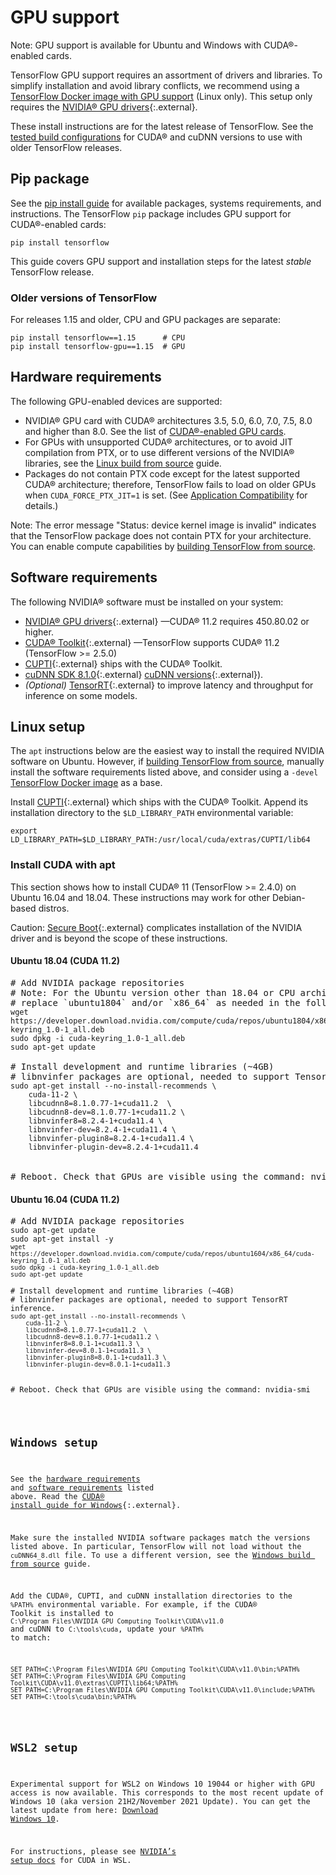 # GPU support

Note: GPU support is available for Ubuntu and Windows with CUDA®-enabled cards.

TensorFlow GPU support requires an assortment of drivers and libraries. To
simplify installation and avoid library conflicts, we recommend using a
[TensorFlow Docker image with GPU support](./docker.md) (Linux only). This setup
only requires the [NVIDIA® GPU drivers](https://www.nvidia.com/drivers){:.external}.

These install instructions are for the latest release of TensorFlow. See the
[tested build configurations](./source.md#gpu) for CUDA® and cuDNN versions to
use with older TensorFlow releases.

## Pip package

See the [pip install guide](./pip) for available packages, systems requirements,
and instructions. The TensorFlow `pip` package includes GPU support for
CUDA®-enabled cards:

<pre class="prettyprint lang-bsh">
<code class="devsite-terminal">pip install tensorflow</code>
</pre>

This guide covers GPU support and installation steps for the latest *stable*
TensorFlow release.

### Older versions of TensorFlow

For releases 1.15 and older, CPU and GPU packages are separate:

<pre class="prettyprint lang-bsh">
<code class="devsite-terminal">pip install tensorflow==1.15      # CPU</code>
<code class="devsite-terminal">pip install tensorflow-gpu==1.15  # GPU</code>
</pre>

## Hardware requirements

The following GPU-enabled devices are supported:

*   NVIDIA® GPU card with CUDA® architectures 3.5, 5.0, 6.0, 7.0, 7.5, 8.0 and
    higher than 8.0. See the list of
    <a href="https://developer.nvidia.com/cuda-gpus" class="external">CUDA®-enabled
    GPU cards</a>.
*   For GPUs with unsupported CUDA® architectures, or to avoid JIT compilation
    from PTX, or to use different versions of the NVIDIA® libraries, see the
    [Linux build from source](./source.md) guide.
*   Packages do not contain PTX code except for the latest supported CUDA®
    architecture; therefore, TensorFlow fails to load on older GPUs when
    `CUDA_FORCE_PTX_JIT=1` is set. (See
    <a href="http://docs.nvidia.com/cuda/cuda-c-programming-guide/index.html#application-compatibility" class="external">Application
    Compatibility</a> for details.)

Note: The error message "Status: device kernel image is invalid" indicates that
the TensorFlow package does not contain PTX for your architecture. You can
enable compute capabilities by [building TensorFlow from source](./source.md).

## Software requirements

The following NVIDIA® software must be installed on your system:

*   [NVIDIA® GPU drivers](https://www.nvidia.com/drivers){:.external} —CUDA®
    11.2 requires 450.80.02 or higher.
*   [CUDA® Toolkit](https://developer.nvidia.com/cuda-toolkit-archive){:.external}
    —TensorFlow supports CUDA® 11.2 (TensorFlow >= 2.5.0)
*   [CUPTI](http://docs.nvidia.com/cuda/cupti/){:.external} ships with the CUDA®
    Toolkit.
*   [cuDNN SDK 8.1.0](https://developer.nvidia.com/cudnn){:.external}
    [cuDNN versions](https://developer.nvidia.com/rdp/cudnn-archive){:.external}).
*   *(Optional)*
    [TensorRT](https://docs.nvidia.com/deeplearning/tensorrt/archives/index.html#trt_7){:.external}
    to improve latency and throughput for inference on some models.

## Linux setup

The `apt` instructions below are the easiest way to install the required NVIDIA
software on Ubuntu. However, if [building TensorFlow from source](./source.md),
manually install the software requirements listed above, and consider using a
`-devel` [TensorFlow Docker image](./docker.md) as a base.

Install [CUPTI](http://docs.nvidia.com/cuda/cupti/){:.external} which ships with
the CUDA® Toolkit. Append its installation directory to the `$LD_LIBRARY_PATH`
environmental variable:

<pre class="devsite-click-to-copy">
<code class="devsite-terminal">export LD_LIBRARY_PATH=$LD_LIBRARY_PATH:/usr/local/cuda/extras/CUPTI/lib64</code>
</pre>

### Install CUDA with apt

This section shows how to install CUDA® 11 (TensorFlow >= 2.4.0) on Ubuntu
16.04 and 18.04. These instructions may work for other Debian-based distros.

Caution: [Secure Boot](https://wiki.ubuntu.com/UEFI/SecureBoot){:.external}
complicates installation of the NVIDIA driver and is beyond the scope of these instructions.

#### Ubuntu 18.04 (CUDA 11.2)

<pre class="prettyprint lang-bsh">
# Add NVIDIA package repositories
# Note: For the Ubuntu version other than 18.04 or CPU architecture other than x86,
# replace `ubuntu1804` and/or `x86_64` as needed in the following URL.
<code class="devsite-terminal">wget https://developer.download.nvidia.com/compute/cuda/repos/ubuntu1804/x86_64/cuda-keyring_1.0-1_all.deb</code>
<code class="devsite-terminal">sudo dpkg -i cuda-keyring_1.0-1_all.deb</code>
<code class="devsite-terminal">sudo apt-get update</code>

# Install development and runtime libraries (~4GB)
# libnvinfer packages are optional, needed to support TensorRT inference.
<code class="devsite-terminal">sudo apt-get install --no-install-recommends \
    cuda-11-2 \
    libcudnn8=8.1.0.77-1+cuda11.2  \
    libcudnn8-dev=8.1.0.77-1+cuda11.2 \
    libnvinfer8=8.2.4-1+cuda11.4 \
    libnvinfer-dev=8.2.4-1+cuda11.4 \
    libnvinfer-plugin8=8.2.4-1+cuda11.4 \
    libnvinfer-plugin-dev=8.2.4-1+cuda11.4
</code>

# Reboot. Check that GPUs are visible using the command: nvidia-smi
</pre>

#### Ubuntu 16.04 (CUDA 11.2)

<pre class="prettyprint lang-bsh">
# Add NVIDIA package repositories
<code class="devsite-terminal">sudo apt-get update</code>
<code class="devsite-terminal">sudo apt-get install -y <apt-transport-https/code>
<code class="devsite-terminal">wget https://developer.download.nvidia.com/compute/cuda/repos/ubuntu1604/x86_64/cuda-keyring_1.0-1_all.deb</code>
<code class="devsite-terminal">sudo dpkg -i cuda-keyring_1.0-1_all.deb</code>
<code class="devsite-terminal">sudo apt-get update</code>

# Install development and runtime libraries (~4GB)
# libnvinfer packages are optional, needed to support TensorRT inference.
<code class="devsite-terminal">sudo apt-get install --no-install-recommends \
    cuda-11-2 \
    libcudnn8=8.1.0.77-1+cuda11.2  \
    libcudnn8-dev=8.1.0.77-1+cuda11.2 \
    libnvinfer8=8.0.1-1+cuda11.3 \
    libnvinfer-dev=8.0.1-1+cuda11.3 \
    libnvinfer-plugin8=8.0.1-1+cuda11.3 \
    libnvinfer-plugin-dev=8.0.1-1+cuda11.3
</code>

# Reboot. Check that GPUs are visible using the command: nvidia-smi
</pre>


## Windows setup

See the [hardware requirements](#hardware_requirements) and
[software requirements](#software_requirements) listed above. Read the
[CUDA® install guide for Windows](https://docs.nvidia.com/cuda/cuda-installation-guide-microsoft-windows/){:.external}.

Make sure the installed NVIDIA software packages match the versions listed above. In
particular, TensorFlow will not load without the `cuDNN64_8.dll` file. To use a
different version, see the [Windows build from source](./source_windows.md) guide.

Add the CUDA®, CUPTI, and cuDNN installation directories to the `%PATH%`
environmental variable. For example, if the CUDA® Toolkit is installed to
`C:\Program Files\NVIDIA GPU Computing Toolkit\CUDA\v11.0` and cuDNN to
`C:\tools\cuda`, update your `%PATH%` to match:

<pre class="devsite-click-to-copy">
<code class="devsite-terminal tfo-terminal-windows">SET PATH=C:\Program Files\NVIDIA GPU Computing Toolkit\CUDA\v11.0\bin;%PATH%</code>
<code class="devsite-terminal tfo-terminal-windows">SET PATH=C:\Program Files\NVIDIA GPU Computing Toolkit\CUDA\v11.0\extras\CUPTI\lib64;%PATH%</code>
<code class="devsite-terminal tfo-terminal-windows">SET PATH=C:\Program Files\NVIDIA GPU Computing Toolkit\CUDA\v11.0\include;%PATH%</code>
<code class="devsite-terminal tfo-terminal-windows">SET PATH=C:\tools\cuda\bin;%PATH%</code>
</pre>

## WSL2 setup

Experimental support for WSL2 on Windows 10 19044 or higher with GPU access is now available. This corresponds to the most recent update of Windows 10 (aka version 21H2/November 2021 Update). You can get the latest update from here: [Download Windows 10](https://www.microsoft.com/en-us/software-download/windows10).

For instructions, please see [NVIDIA’s setup docs](https://docs.nvidia.com/cuda/wsl-user-guide/index.html) for CUDA in WSL.



